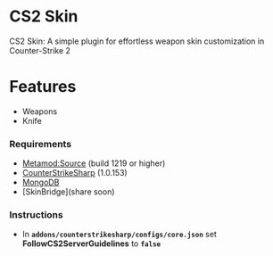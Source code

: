 # CS2 Skin

CS2 Skin: A simple plugin for effortless weapon skin customization in Counter-Strike 2
# Features

- Weapons
- Knife

### Requirements

- [Metamod:Source](https://www.sourcemm.net/downloads.php/?branch=master) (build 1219 or higher)
- [CounterStrikeSharp](https://github.com/roflmuffin/CounterStrikeSharp/releases/latest) (1.0.153)
- [MongoDB](https://www.mongodb.com/)
- [SkinBridge](share soon)

### Instructions

- In **`addons/counterstrikesharp/configs/core.json`** set **FollowCS2ServerGuidelines** to **`false`**
  

